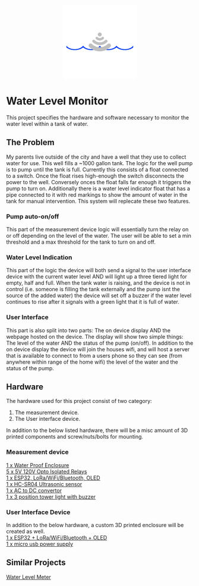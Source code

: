 
<p align="center">
  <img src="https://github.com/mcelhennyi/water-level-monitor/blob/main/logo.png" />
</p>

# Water Level  Monitor
This project specifies the hardware and software necessary to monitor the water level within a tank of water.

## The Problem
My parents live outside of the city and have a well that they use to collect water for use. This well fills a ~1000 gallon tank. The logic for the well pump is to pump until the tank is full. Currently this consists of a float connected to a switch. Once the float rises high-enough the switch disconnects the power to the well. Conversely onces the float falls far enough it triggers the pump to turn on. Additionally there is a water level indicator float that has a pipe connected to it with red markings to show the amount of water in the tank for manual intervention. This system will replecate these two features.

### Pump auto-on/off
This part of the measurement device logic will essentially turn the relay on or off depending on the level of the water. The user will be able to set a min threshold and a max threshold for the tank to turn on and off.

### Water Level Indication
This part of the logic the device will both send a signal to the user interface device with the current water level AND will light up a three tiered light for empty, half and full. When the tank water is raising, and the device is not in control (i.e. someone is filling the tank externally and the pump isnt the source of the added water) the device will set off a buzzer if the water level continues to rise after it signals with a green light that it is full of water. 

### User Interface
This part is also split into two parts: The on device display AND the webpage hosted on the device.  The display will show two simple things: The level of the water AND the status of the pump (on/off). In addition to the on device display the device will join the houses wifi, and will host a server that is available to connect to from a users  phone so they can see (from anywhere within range of the home wifi) the level of the water and the status of the pump.

## Hardware
The hardware used for this project consist of two category:   

1) The measurement device.  
2) The User interface device.  
  
In addition to the below listed hardware, there will be a misc amount of 3D printed components and screw/nuts/bolts for mounting.

### Measurement device
[1 x Water Proof Enclosure](https://www.amazon.com/gp/product/B07TS6RY85/ref=ppx_yo_dt_b_asin_title_o02_s03?ie=UTF8&psc=1)  
[5 x 5V 120V Opto Isolated Relays](https://www.amazon.com/gp/product/B07ZM6GBLS/ref=ppx_yo_dt_b_asin_title_o02_s05?ie=UTF8&psc=1)  
[1 x ESP32, LoRa/WiFi/Bluetooth, OLED](https://www.amazon.com/gp/product/B07HJ49VN8/ref=ppx_yo_dt_b_asin_title_o02_s06?ie=UTF8&psc=1)  
[1 x HC-SR04 Ultrasonic sensor](https://www.amazon.com/gp/product/B01JG09DCK/ref=ppx_yo_dt_b_asin_title_o02_s02?ie=UTF8&psc=1)  
[1 x AC to DC convertor](https://www.amazon.com/gp/product/B07SSWTJT3/ref=ppx_yo_dt_b_asin_title_o02_s01?ie=UTF8&psc=1)  
[1 x 3 position tower light with buzzer](https://www.amazon.com/gp/product/B0871ZTZ6S/ref=ppx_yo_dt_b_asin_title_o01_s00?ie=UTF8&psc=1)  

### User Interface Device
In addition to the below hardware, a custom 3D printed enclosure will be created as well.  
[1 x ESP32 + LoRa/WiFi/Bluetooth + OLED](https://www.amazon.com/gp/product/B07HJ49VN8/ref=ppx_yo_dt_b_asin_title_o02_s06?ie=UTF8&psc=1)  
[1 x micro usb power supply](https://www.amazon.com/gp/product/B071KWFZ9Z/ref=ppx_yo_dt_b_asin_title_o02_s06?ie=UTF8&psc=1)  

## Similar Projects
[Water Level Meter](https://github.com/grillbaer/esp32-lora-water-level-meter)
